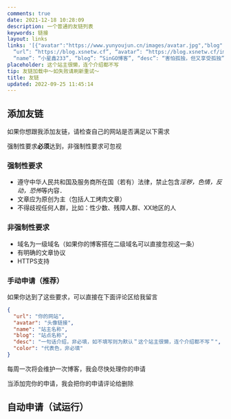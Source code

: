 ```yaml
---
comments: true
date: 2021-12-18 10:28:09
description: 一个普通的友链列表
keywords: 链接
layout: links
links: '[{"avatar":"https://www.yunyoujun.cn/images/avatar.jpg","blog":"云游君的小站","color":"#0078e7","desc":"All at sea.","name":"云游君","url":"https://yunyoujun.cn"},{"avatar":"https://www.lanta.cyou/avatar.png","blog":"Lanta Zone","color":"#FF8000","desc":"Lanta的空间","name":"Lanta Zone","url":"https://www.lanta.cyou/"},{"avatar":"https://www.minept.top/frontend/img/banner-2.jpg","blog":"MPT","color":"#0078e7","desc":"一个免费为MC玩家打造mod/插件的组织","name":"X_huihui","url":"https://www.minept.top/"},{"avatar":"https://d33wubrfki0l68.cloudfront.net/6657ba50e702d84afb32fe846bed54fba1a77add/827ae/logo.svg","blog":"XiaoMing''s Blog","color":"#FF8000","desc":"XiaoMing''s Blog","name":"meinming","url":"https://meinming.github.io/"},{"avatar":"https://www.homo.ltd/wp-content/uploads/2022/08/透明底logo.png","blog":"homo小站","color":"#0078e7","desc":"一个优质资源分享的小站","name":"homo","url":"https://www.homo.ltd/"},{"avatar":"https://yuesekaer.com/favicon.ico","blog":"yuesekaer小站","color":"#0078e7","desc":"全新的开放,严谨,优秀为一体的优质绿色电脑软件分享小站","name":"yuesekaer","url":"https://yuesekaer.com"},{"avatar":"https://cdn.chs.pub/xy404/avatar-512x512.webp","blog":"小宇の日常","color":"#0078e7","desc":"Happy lazy~","name":"小宇","url":"https://www.xiaoyv404.top/"},{"avatar":"https://s2.loli.net/2022/06/12/RpGChkMjcwIOAaJ.jpg","blog":"大蛋糕的烘焙坊","color":"#f5c979","desc":"一个屑初二学生的小窝","name":"Big_Cake","url":"https://bigcake.cakemc.top"},{"avatar":"https://oss.yzbh.tj.cn/halo/avatar.png","blog":"Py’s Whisper","color":"#f5c979","desc":"一秒接过制服，一生志在蓝天！","name":"Gardenia","url":"https://whisper.pyliubaolin.top"},{"avatar":"https://www.asukatea.cc/wp-content/uploads/2022/01/cropped-QQ图片20211210225957.jpg","blog":"茗茶の博客","color":"#0078e7","desc":"一个热爱分享事务的二次元技术宅博客哦~~~","name":"茗茶","url":"https://www.asukatea.cc/"},{
  “url”: “https://blog.xsnetw.cf”, “avatar”: “https://blog.xsnetw.cf/images/avatar.jpg”,
  “name”: “小星鑫233”, “blog”: “SinGO博客”, “desc”: “害怕孤独，但又享受孤独”, }]'
placeholder: 这个站主很懒，连个介绍都不写
tip: 友链加载中～如失败请刷新重试～
title: 友链
updated: 2022-09-25 11:45:14
---
```

## 添加友链

如果你想跟我添加友链，请检查自己的网站是否满足以下需求

强制性要求**必须**达到，非强制性要求可忽视

### 强制性要求

- 遵守中华人民共和国及服务商所在国（若有）法律，禁止包含*淫秽，色情，反动，恐怖*等内容．
- 文章应为原创为主（包括人工烤肉文章）
- 不得歧视任何人群，比如：性少数、残障人群、XX地区的人

### 非强制性要求

- 域名为一级域名（如果你的博客搭在二级域名可以直接忽视这一条）
- 有明确的文章协议
- HTTPS支持

### 手动申请（推荐）

如果你达到了这些要求，可以直接在下面评论区给我留言

~~~json
{
  "url": "你的网站",
  "avatar": "头像链接",
  "name": "站主名称",
  "blog": "站点名称",
  "desc": "一句话介绍，非必填，如不填写则为默认＂这个站主很懒，连个介绍都不写＂",
  "color": "代表色，非必填"
}
~~~

每周一次将会维护一次博客，我会尽快处理你的申请

当添加完你的申请，我会把你的申请评论给删除

## 自动申请（试运行）

<div id="qexo-friends"></div>
<link rel="stylesheet" href="https://cdn.jsdelivr.net/npm/qexo-static@1.1.3/hexo/friends/friends.css"/>
<script src="https://cdn.jsdelivr.net/npm/qexo-static@1.1.3/hexo/friends/friends.js"></script>
<script>loadQexoFriends("qexo-friends", "qexo.niufuyu.top")</script>
